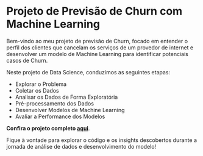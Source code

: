 # Projeto de Previsão de Churn com Machine Learning

Bem-vindo ao meu projeto de previsão de Churn, focado em entender o perfil dos clientes que cancelam os serviços de um provedor de internet e desenvolver um modelo de Machine Learning para identificar potenciais casos de Churn.

Neste projeto de Data Science, conduzimos as seguintes etapas:

- Explorar o Problema
- Coletar os Dados
- Analisar os Dados de Forma Exploratória
- Pré-processamento dos Dados
- Desenvolver Modelos de Machine Learning
- Avaliar a Performance dos Modelos

**Confira o projeto completo [aqui](https://github.com/JosenildoJunior/Internet_service_churn/blob/main/Internet_service_churn.ipynb)**.

Fique à vontade para explorar o código e os insights descobertos durante a jornada de análise de dados e desenvolvimento do modelo!

